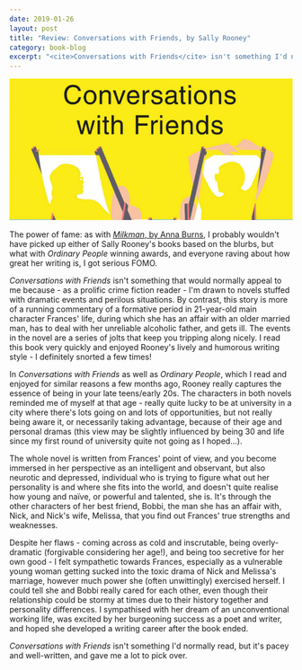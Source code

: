 ```yaml
---
date: 2019-01-26
layout: post
title: "Review: Conversations with Friends, by Sally Rooney"
category: book-blog
excerpt: "<cite>Conversations with Friends</cite> isn't something I'd normally read, but it's pacey and well-written, and gave me a lot to pick over."
---
```


![Conversations with Friends](/images/conversations-with-friends.jpg)

The power of fame: as with [<cite>Milkman</cite>, by Anna Burns](//book-blog/2019/01/12/milkman-by-anna-burns/), I probably wouldn't have picked up either of Sally Rooney's books based on the blurbs, but what with <cite>Ordinary People</cite> winning awards, and everyone raving about how great her writing is, I got serious FOMO.

<cite>Conversations with Friends</cite> isn't something that would normally appeal to me because - as a prolific crime fiction reader - I'm drawn to novels stuffed with dramatic events and perilous situations. By contrast, this story is more of a running commentary of a formative period in 21-year-old main character Frances' life, during which she has an affair with an older married man, has to deal with her unreliable alcoholic father, and gets ill. The events in the novel are a series of jolts that keep you tripping along nicely. I read this book very quickly and enjoyed Rooney's lively and humorous writing style - I definitely snorted a few times!

In <cite>Conversations with Friends</cite> as well as <cite>Ordinary People</cite>, which I read and enjoyed for similar reasons a few months ago, Rooney really captures the essence of being in your late teens/early 20s. The characters in both novels reminded me of myself at that age - really quite lucky to be at university in a city where there's lots going on and lots of opportunities, but not really being aware it, or necessarily taking advantage, because of their age and personal dramas (this view may be slightly influenced by being 30 and life since my first round of university quite not going as I hoped...).

The whole novel is written from Frances' point of view, and you become immersed in her perspective as an intelligent and observant, but also neurotic and depressed, individual who is trying to figure what out her personality is and where she fits into the world, and doesn't quite realise how young and naïve, or powerful and talented, she is. It's through the other characters of her best friend, Bobbi, the man she has an affair with, Nick, and Nick's wife, Melissa, that you find out Frances' true strengths and weaknesses.

Despite her flaws - coming across as cold and inscrutable, being overly-dramatic (forgivable considering her age!), and being too secretive for her own good - I felt sympathetic towards Frances, especially as a vulnerable young woman getting sucked into the toxic drama of Nick and Melissa's marriage, however much power she (often unwittingly) exercised herself. I could tell she and Bobbi really cared for each other, even though their relationship could be stormy at times due to their history together and personality differences. I sympathised with her dream of an unconventional working life, was excited by her burgeoning success as a poet and writer, and hoped she developed a writing career after the book ended.

<cite>Conversations with Friends</cite> isn't something I'd normally read, but it's pacey and well-written, and gave me a lot to pick over.
